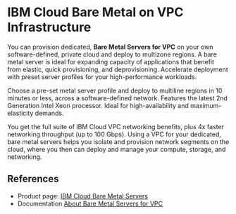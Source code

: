 # IBM Cloud Bare Metal on VPC Infrastructure

You can provision dedicated, **Bare Metal Servers for VPC** on your own software-defined, private cloud and deploy to multizone regions. A bare metal server is ideal for expanding capacity of applications that benefit from elastic, quick provisioning, and deprovisioning. Accelerate deployment with preset server profiles for your high-performance workloads.

Choose a pre-set metal server profile and deploy to multiline regions in 10 minutes or less, across a software-defined network. Features the latest 2nd Generation Intel Xeon processor. Ideal for high-availability and maximum-elasticity demands.

You get the full suite of IBM Cloud VPC networking benefits, plus 4x faster networking throughput (up to 100 Gbps). Using a VPC for your dedicated, bare metal servers helps you isolate and provision network segments on the cloud, where you then can deploy and manage your compute, storage, and networking.

## References

- Product page: [IBM Cloud Bare Metal Servers](https://www.ibm.com/cloud/bare-metal-servers)
- Documentation [About Bare Metal Servers for VPC](https://cloud.ibm.com/docs/vpc?topic=vpc-about-bare-metal-servers)
